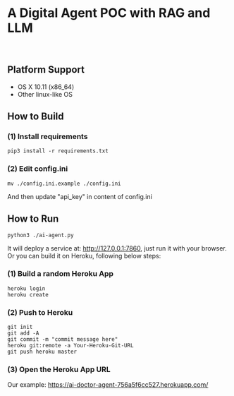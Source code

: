 <p align="center"><h1>A Digital Agent POC with RAG and LLM</h1></p>
<!--
<div width="100%">
    <span style="float:left;"><img width="49%" src="./img/index.png"></span>
    <span style="float:left;"><img width="49%" src="./img/index.gif"></span>
</div>
-->
<br/>

## Platform Support
- OS X 10.11 (x86_64)
- Other linux-like OS

## How to Build

### (1) Install requirements
```
pip3 install -r requirements.txt
```

### (2) Edit config.ini
```
mv ./config.ini.example ./config.ini
```
And then update "api_key" in content of config.ini


## How to Run
```
python3 ./ai-agent.py
```
It will deploy a service at: http://127.0.0.1:7860, just run it with your browser.<br/>
Or you can build it on Heroku, following below steps: <br/>

### (1) Build a random Heroku App
```
heroku login
heroku create
```
### (2) Push to Heroku
```
git init
git add -A
git commit -m "commit message here"
heroku git:remote -a Your-Heroku-Git-URL
git push heroku master
```
### (3) Open the Heroku App URL
Our example: <a href="https://ai-doctor-agent-756a5f6cc527.herokuapp.com/" target="_blank">https://ai-doctor-agent-756a5f6cc527.herokuapp.com/</a>
